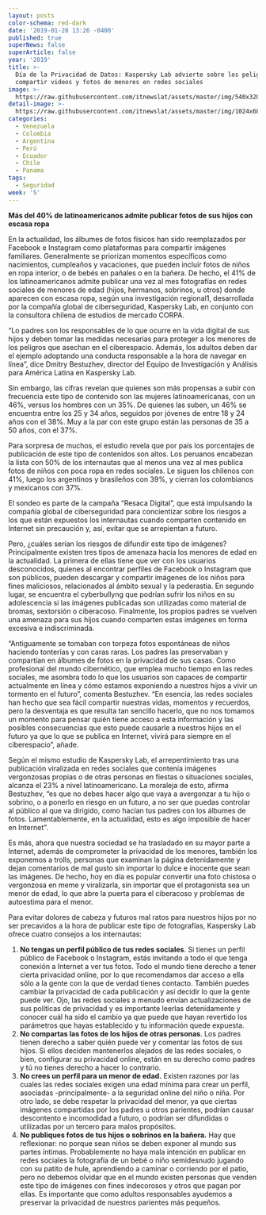 ```yaml
---
layout: posts
color-schema: red-dark
date: '2019-01-28 13:26 -0400'
published: true
superNews: false
superArticle: false
year: '2019'
title: >-
  Día de la Privacidad de Datos: Kaspersky Lab advierte sobre los peligros de
  compartir videos y fotos de menores en redes sociales
image: >-
  https://raw.githubusercontent.com/itnewslat/assets/master/img/540x320/Redes-Sociales-p.jpg
detail-image: >-
  https://raw.githubusercontent.com/itnewslat/assets/master/img/1024x680/Redes-Sociales-g.jpg
categories:
  - Venezuela
  - Colombia
  - Argentina
  - Perú
  - Ecuador
  - Chile
  - Panama
tags:
  - Seguridad
week: '5'
---
```

**Más del 40% de latinoamericanos admite publicar fotos de sus hijos con escasa ropa**

En la actualidad, los álbumes de fotos físicos han sido reemplazados por Facebook e Instagram como plataformas para compartir imágenes familiares. Generalmente se priorizan momentos específicos como nacimientos, cumpleaños y vacaciones, que pueden incluir fotos de niños en ropa interior, o de bebés en pañales o en la bañera. De hecho, el 41% de los latinoamericanos admite publicar una vez al mes fotografías en redes sociales de menores de edad (hijos, hermanos, sobrinos, u otros) donde aparecen con escasa ropa, según una investigación regional1, desarrollada por la compañía global de ciberseguridad, Kaspersky Lab, en conjunto con la consultora chilena de estudios de mercado CORPA.

“Lo padres son los responsables de lo que ocurre en la vida digital de sus hijos y deben tomar  las medidas necesarias para proteger a los menores de los peligros que asechan en el ciberespacio. Además, los adultos deben dar el ejemplo adoptando una conducta responsable a la hora de navegar en línea”, dice Dmitry Bestuzhev, director del Equipo de Investigación y Análisis para América Latina en Kaspersky Lab.   

Sin embargo, las cifras revelan que quienes son más propensas a subir con frecuencia este tipo de contenido son las mujeres latinoamericanas, con un 46%, versus los hombres con un 35%. De quienes las suben, un 46% se encuentra entre los 25 y 34 años, seguidos por jóvenes de entre 18 y 24 años con el 38%. Muy a la par con este grupo están las personas de 35 a 50 años, con el 37%.

Para sorpresa de muchos, el estudio revela que por país los porcentajes de publicación de este tipo de contenidos son altos. Los peruanos encabezan la lista con 50% de los internautas que al menos una vez al mes publica fotos de niños con poca ropa en redes sociales. Le siguen los chilenos con 41%, luego los argentinos y brasileños con 39%, y cierran los colombianos y mexicanos con 37%. 

El sondeo es parte de la campaña “Resaca Digital”, que está impulsando la compañía global de ciberseguridad para concientizar sobre los riesgos a los que están expuestos los internautas cuando comparten contenido en Internet sin precaución y, así, evitar que se arrepientan a futuro.

Pero, ¿cuáles serían los riesgos de difundir este tipo de imágenes? Principalmente existen tres tipos de amenaza hacia los menores de edad en la actualidad. La primera de ellas tiene que ver con los usuarios desconocidos, quienes al encontrar perfiles de Facebook o Instagram que son públicos, pueden descargar y compartir imágenes de los niños para fines maliciosos, relacionados al ámbito sexual  y la pederastia. En segundo lugar, se encuentra el cyberbullyng que podrían sufrir los niños en su adolescencia si las imágenes publicadas son utilizadas como material de bromas, sextorsión o ciberacoso. Finalmente, los propios padres se vuelven una amenaza para sus hijos cuando comparten estas imágenes en forma excesiva e indiscriminada.

“Antiguamente se tomaban con torpeza fotos espontáneas de niños haciendo tonterías y con caras raras. Los padres las preservaban y compartían en álbumes de fotos en la privacidad de sus casas. Como profesional del mundo cibernético, que emplea mucho tiempo en las redes sociales, me asombra todo lo que los usuarios son capaces de compartir actualmente en línea y cómo estamos exponiendo a nuestros hijos a vivir un tormento en el futuro”, comenta Bestuzhev. “En esencia, las redes sociales han hecho que sea fácil compartir nuestras vidas, momentos y recuerdos, pero la desventaja es que resulta tan sencillo hacerlo, que no nos tomamos un momento para pensar quién tiene acceso a esta información y las posibles consecuencias que esto puede causarle a nuestros hijos en el futuro ya que lo que se publica en Internet, vivirá para siempre en el ciberespacio”, añade.

Según el mismo estudio de Kaspersky Lab, el arrepentimiento tras una publicación viralizada en redes sociales que contenía imágenes vergonzosas propias o de otras personas en fiestas o situaciones sociales, alcanza el 23% a nivel latinoamericano. La moraleja de esto, afirma  Bestuzhev, “es que no debes hacer algo que vaya a avergonzar a tu hijo o sobrino, o a ponerlo en riesgo en un futuro, a no ser que puedas controlar al público al que va dirigido, como hacían tus padres con los álbumes de fotos. Lamentablemente, en la actualidad, esto es algo imposible de hacer en Internet”.

Es más, ahora que nuestra sociedad se ha trasladado en su mayor parte a Internet, además de comprometer la privacidad de los menores, también los exponemos a trolls, personas que examinan la página detenidamente y dejan comentarios de mal gusto sin importar lo dulce e inocente que sean las imágenes.  De hecho, hoy en día es popular convertir una foto chistosa o vergonzosa en meme y viralizarla, sin importar que el protagonista sea un menor de edad, lo que abre la puerta para el ciberacoso y problemas de autoestima para el menor.  

Para evitar dolores de cabeza y futuros mal ratos para nuestros hijos por no ser precavidos a la hora de publicar este tipo de fotografías, Kaspersky Lab ofrece cuatro consejos a los internautas:

1. **No tengas un perfil público de tus redes sociales**. Si tienes un perfil público de Facebook o Instagram, estás invitando a todo el que tenga conexión a Internet a ver tus fotos. Todo el mundo tiene derecho a tener cierta privacidad online, por lo que recomendamos dar acceso a ella sólo a la gente con la que de verdad tienes contacto. También puedes cambiar la privacidad de cada publicación y así decidir lo que la gente puede ver. Ojo, las redes sociales a menudo envían actualizaciones de sus políticas de privacidad y es importante leerlas detenidamente y conocer cuál ha sido el cambio ya que puede que hayan revertido los parámetros que hayas establecido y tu información quede expuesta. 
2. **No compartas las fotos de los hijos de otras personas**. Los padres tienen derecho a saber quién puede ver y comentar las fotos de sus hijos. Si ellos deciden mantenerlos alejados de las redes sociales, o bien, configurar su privacidad online, están en su derecho como padres y tú no tienes derecho a hacer lo contrario.
3. **No crees un perfil para un menor de edad.** Existen razones por las cuales las redes sociales exigen una edad mínima para crear un perfil, asociadas -principalmente- a la seguridad online del niño o niña. Por otro lado, se debe respetar la privacidad del menor, ya que ciertas imágenes compartidas por los padres u otros parientes, podrían causar descontento e incomodidad a futuro, o podrían ser difundidas o utilizadas por un tercero para malos propósitos.
4. **No publiques fotos de tus hijos o sobrinos en la bañera.** Hay que reflexionar: no porque sean niños se deben exponer al mundo sus partes íntimas. Probablemente no haya mala intención en publicar en redes sociales la fotografía de un bebé o niño semidesnudo jugando con su patito de hule, aprendiendo a caminar o corriendo por el patio, pero no debemos olvidar que en el mundo existen personas que venden este tipo de imágenes con fines indecorosos y otros que pagan por ellas. Es importante que como adultos responsables ayudemos a preservar la privacidad de nuestros parientes más pequeños.